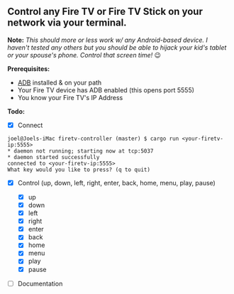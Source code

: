 ## Control any Fire TV or Fire TV Stick on your network via your terminal.

**Note:** _This should more or less work w/ any Android-based device. I haven't tested any others but you should be able to hijack your kid's tablet or your spouse's phone. Control that screen time!_ 😉
 

**Prerequisites:** 

* [ADB](https://developer.android.com/studio/command-line/adb) installed & on your path
* Your Fire TV device has ADB enabled (this opens port 5555)
* You know your Fire TV's IP Address

**Todo:**

- [x] Connect 
```console 
joel@Joels-iMac firetv-controller (master) $ cargo run <your-firetv-ip:5555>
* daemon not running; starting now at tcp:5037
* daemon started successfully
connected to <your-firetv-ip:5555>
What key would you like to press? (q to quit)
```
- [x] Control (up, down, left, right, enter, back, home, menu, play, pause)
    - [x] up
    - [x] down
    - [x] left
    - [x] right
    - [x] enter
    - [x] back
    - [x] home
    - [x] menu
    - [x] play
    - [x] pause
- [ ] Documentation

